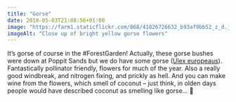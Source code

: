 ```yaml
---
title: "Gorse"
date: 2018-05-03T21:08:56+01:00
image: "https://farm1.staticflickr.com/868/41826726632_b93af9bb52_z_d.jpg"
imageAlt: "Close up of bright yellow gorse flowers"
---
```


It’s gorse of course in the #ForestGarden! Actually, these gorse bushes were down at Poppit Sands but we do have some gorse ([Ulex europeaus](https://www.pfaf.org/user/Plant.aspx?LatinName=Ulex+europaeus)). Fantastically pollinator friendly, flowers for much of the year. Also a really good windbreak, and nitrogen fixing, and prickly as hell. And you can make wine from the flowers, which smell of coconut – just think, in olden days people would have described coconut as smelling like gorse… 🤔
